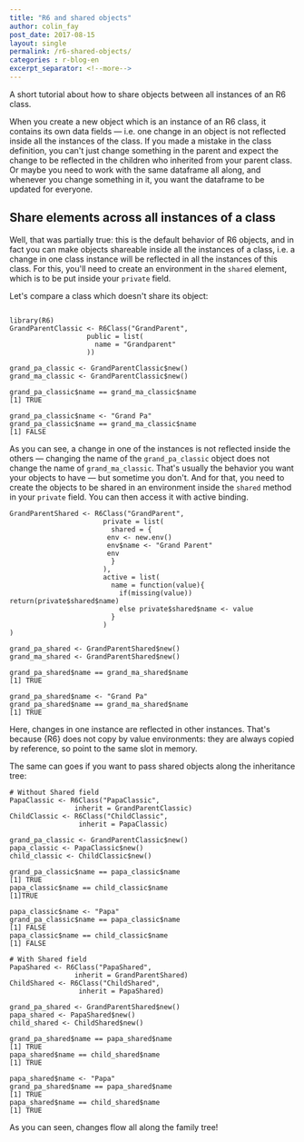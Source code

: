 ```yaml
---
title: "R6 and shared objects"
author: colin_fay
post_date: 2017-08-15
layout: single
permalink: /r6-shared-objects/
categories : r-blog-en
excerpt_separator: <!--more-->
---
```


<link rel="stylesheet" href="/path/to/styles/default.css">
<script src="/path/to/highlight.pack.js"></script>
<script>hljs.initHighlightingOnLoad();</script>

A short tutorial about how to share objects between all instances of an R6 class.

<!--more-->

When you create a new object which is an instance of an R6 class, it contains its own data fields — i.e. one change in an object is not reflected inside all the instances of the class. If you made a mistake in the class definition, you can't just change something in the parent and expect the change to be reflected in the children who inherited from your parent class. Or maybe you need to work with the same dataframe all along, and whenever you change something in it, you want the dataframe to be updated for everyone.

## Share elements across all instances of a class

Well, that was partially true: this is the default behavior of R6 objects, and in fact you can make objects shareable inside all the instances of a class, i.e. a change in one class instance will be reflected in all the instances of this class. For this, you'll need to create an environment in the `shared` element, which is to be put inside your `private` field. 

Let's compare a class which doesn't share its object:

<pre><code class="R">
library(R6)
GrandParentClassic <- R6Class("GrandParent", 
                   public = list(
                     name = "Grandparent"
                   ))

grand_pa_classic <- GrandParentClassic$new()
grand_ma_classic <- GrandParentClassic$new()

grand_pa_classic$name == grand_ma_classic$name
[1] TRUE

grand_pa_classic$name <- "Grand Pa"
grand_pa_classic$name == grand_ma_classic$name
[1] FALSE
</code></pre>

As you can see, a change in one of the instances is not reflected inside the others — changing the name of the `grand_pa_classic` object does not change the name of `grand_ma_classic`. That's usually the behavior you want your objects to have — but sometime you don't. And for that, you need to create the objects to be shared in an environment inside the `shared` method in your `private` field. You can then access it with active binding. 

```{r}
GrandParentShared <- R6Class("GrandParent",
                       private = list(
                         shared = {
                        env <- new.env()
                        env$name <- "Grand Parent"
                        env
                         }
                       ),
                       active = list(
                         name = function(value){
                           if(missing(value)) return(private$shared$name)
                           else private$shared$name <- value
                         }
                       )
)

grand_pa_shared <- GrandParentShared$new()
grand_ma_shared <- GrandParentShared$new()

grand_pa_shared$name == grand_ma_shared$name
[1] TRUE

grand_pa_shared$name <- "Grand Pa"
grand_pa_shared$name == grand_ma_shared$name
[1] TRUE
```

Here, changes in one instance are reflected in other instances. That's because {R6} does not copy by value environments: they are always copied by reference, so point to the same slot in memory. 

The same can goes if you want to pass shared objects along the inheritance tree:

```{r}
# Without Shared field
PapaClassic <- R6Class("PapaClassic", 
                inherit = GrandParentClassic)
ChildClassic <- R6Class("ChildClassic", 
                 inherit = PapaClassic)
                 
grand_pa_classic <- GrandParentClassic$new()
papa_classic <- PapaClassic$new()
child_classic <- ChildClassic$new()

grand_pa_classic$name == papa_classic$name
[1] TRUE
papa_classic$name == child_classic$name
[1]TRUE 

papa_classic$name <- "Papa"
grand_pa_classic$name == papa_classic$name
[1] FALSE
papa_classic$name == child_classic$name
[1] FALSE

# With Shared field
PapaShared <- R6Class("PapaShared", 
                inherit = GrandParentShared)
ChildShared <- R6Class("ChildShared", 
                 inherit = PapaShared)

grand_pa_shared <- GrandParentShared$new()
papa_shared <- PapaShared$new()
child_shared <- ChildShared$new()

grand_pa_shared$name == papa_shared$name
[1] TRUE
papa_shared$name == child_shared$name
[1] TRUE

papa_shared$name <- "Papa"
grand_pa_shared$name == papa_shared$name
[1] TRUE
papa_shared$name == child_shared$name
[1] TRUE
```
As you can seen, changes flow all along the family tree! 

